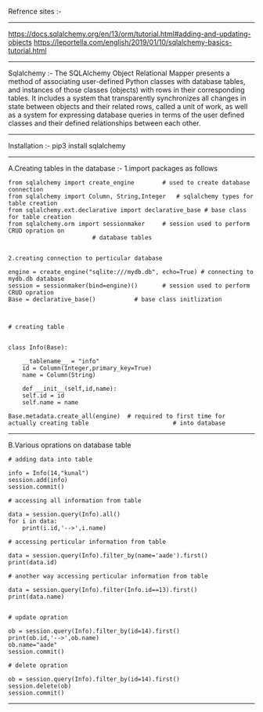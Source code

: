 Refrence sites :-
___________________

https://docs.sqlalchemy.org/en/13/orm/tutorial.html#adding-and-updating-objects
https://leportella.com/english/2019/01/10/sqlalchemy-basics-tutorial.html
___________________________________________________________________________________________________

Sqlalchemy :- 
	The SQLAlchemy Object Relational Mapper presents a method of associating user-defined Python classes with database tables, and instances of those classes (objects) with rows in their corresponding tables. It includes a system that transparently synchronizes all changes in state between objects and their related rows, called a unit of work, as well as a system for expressing database queries in terms of the user defined classes and their defined relationships between each other.
___________________________________________________________________________________________________

Installation :-
	pip3 install sqlalchemy
___________________________________________________________________________________________________

A.Creating tables in the database :- 
	1.import packages as follows

	from sqlalchemy import create_engine 		# used to create database connection
	from sqlalchemy import Column, String,Integer	# sqlalchemy types for table creation
	from sqlalchemy.ext.declarative import declarative_base # base class for table creation
	from sqlalchemy.orm import sessionmaker 	# session used to perform CRUD opration on
 							# database tables


	2.creating connection to perticular database
	
	engine = create_engine("sqlite:///mydb.db", echo=True) # connecting to mydb.db database
	session = sessionmaker(bind=engine)()		# session used to perform CRUD opration
	Base = declarative_base()			# base class initlization



	# creating table


	class Info(Base):

	    __tablename__ = "info"
	    id = Column(Integer,primary_key=True)
	    name = Column(String)

	    def __init__(self,id,name):
		self.id = id
		self.name = name

	Base.metadata.create_all(engine)  # required to first time for actually creating table 						  # into database
_____________________________________________________________________________________________________

B.Various oprations on database table

	# adding data into table

	info = Info(14,"kunal")
	session.add(info)
	session.commit()

	# accessing all information from table

	data = session.query(Info).all()
	for i in data:
	    print(i.id,'-->',i.name)

	# accessing perticular information from table

	data = session.query(Info).filter_by(name='aade').first()
	print(data.id)

	# another way accessing perticular information from table

	data = session.query(Info).filter(Info.id==13).first()
	print(data.name)


	# update opration

	ob = session.query(Info).filter_by(id=14).first()
	print(ob.id,'-->',ob.name)
	ob.name="aade"
	session.commit()

	# delete opration

	ob = session.query(Info).filter_by(id=14).first()
	session.delete(ob)
	session.commit()

_____________________________________________________________________________________________________
	

